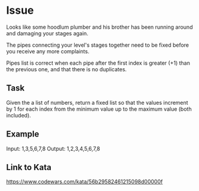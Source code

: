 # Issue
Looks like some hoodlum plumber and his brother has been running around and damaging your stages again.

The pipes connecting your level's stages together need to be fixed before you receive any more complaints.

Pipes list is correct when each pipe after the first index is greater (+1) than the previous one, and that there is no duplicates.

## Task
Given the a list of numbers, return a fixed list so that the values increment by 1 for each index from the minimum value up to the maximum value (both included).

## Example
Input: 1,3,5,6,7,8 Output: 1,2,3,4,5,6,7,8

## Link to Kata
https://www.codewars.com/kata/56b29582461215098d00000f
